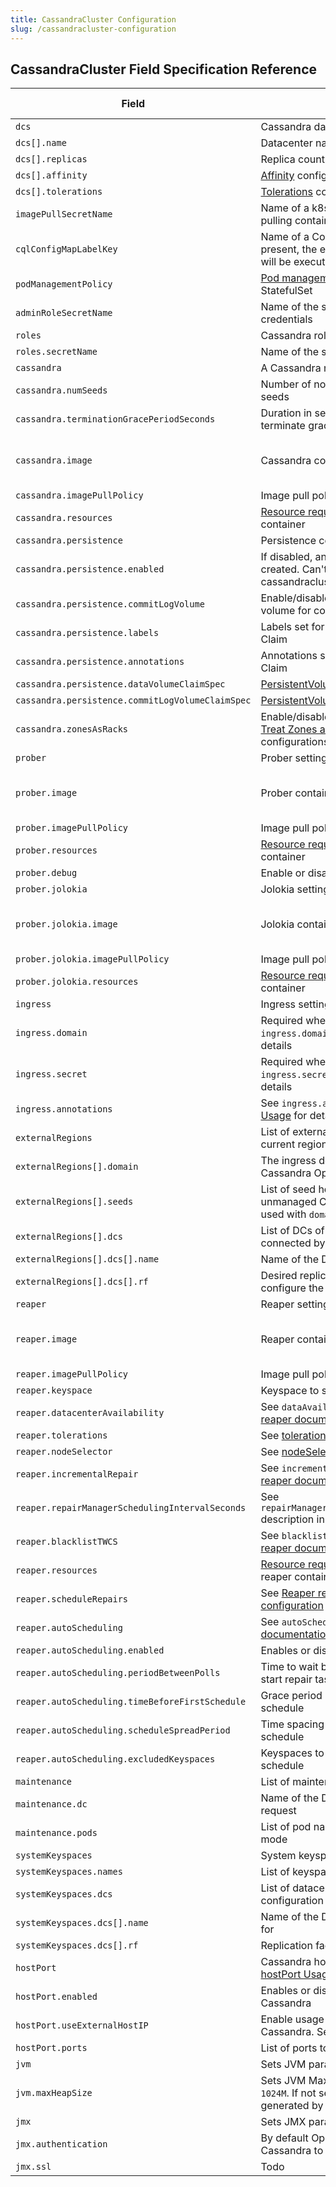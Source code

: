 ```yaml
---
title: CassandraCluster Configuration
slug: /cassandracluster-configuration
---
```


## CassandraCluster Field Specification Reference

| Field                                           | Description                                                                                                                                                                                     | Is Required  | Default                  |
|-------------------------------------------------|-------------------------------------------------------------------------------------------------------------------------------------------------------------------------------------------------|------|----------------------------------|
| `dcs                                          ` | Cassandra datacenters configuration                                                                                                                                                             | `Y`  |                                  |
| `dcs[].name                                   ` | Datacenter name                                                                                                                                                                                 | `Y`  |                                  |
| `dcs[].replicas                               ` | Replica count for the datacenter                                                                                                                                                                | `Y`  |                                  |
| `dcs[].affinity                               ` | [Affinity](https://kubernetes.io/docs/concepts/scheduling-eviction/assign-pod-node/) configuration for the DC                                                                                   | `Y`  |                                  |
| `dcs[].tolerations                            ` | [Tolerations](https://kubernetes.io/docs/concepts/scheduling-eviction/taint-and-toleration/) configuration for the DC                                                                           | `Y`  |                                  |
| `imagePullSecretName                          ` | Name of a k8s secret configured for pulling container images                                                                                                                                    | `Y`  |                                  |
| `cqlConfigMapLabelKey                         ` | Name of a ConfigMap label, that if present, the entries of that ConfigMap will be executed as CQL queries                                                                                       | `N`  | `cql-scripts`                    |
| `podManagementPolicy                          ` | [Pod management policy](https://kubernetes.io/docs/concepts/workloads/controllers/statefulset/#pod-management-policies) for the C* StatefulSet                                                  | `N`  | `Parallel`                       |
| `adminRoleSecretName                          ` | Name of the secret with admin role credentials                                                                                                                                                  | `Y`  |                                  |
| `roles                                        ` | Cassandra roles configuration                                                                                                                                                                   | `N`  |                                  |
| `roles.secretName                             ` | Name of the secret with Cassandra roles                                                                                                                                                         | `Y`  |                                  |
| `cassandra                                    ` | A Cassandra node configuration                                                                                                                                                                  | `N`  |                                  |
| `cassandra.numSeeds                           ` | Number of nodes (per DC) used as seeds                                                                                                                                                          | `N`  | `2`                              |
| `cassandra.terminationGracePeriodSeconds      ` | Duration in seconds the pod needs to terminate gracefully                                                                                                                                       | `N`  | `300`                            |
| `cassandra.image                              ` | Cassandra container image to use                                                                                                                                                                | `N`  | as configured for the operator   |
| `cassandra.imagePullPolicy                    ` | Image pull policy for Cassandra image                                                                                                                                                           | `N`  | `IfNotPresent`                   |
| `cassandra.resources                          ` | [Resource requests and limits](https://kubernetes.io/docs/concepts/configuration/manage-compute-resources-container/#resource-requests-and-limits-of-pod-and-container) for the container       | `N`  | `{}`                             |
| `cassandra.persistence                        ` | Persistence configuration                                                                                                                                                                       | `N`  | `{}`                             |
| `cassandra.persistence.enabled                ` | If disabled, an emptydir volume will be created. Can't be changed after cassandracluster is created.                                                                                            | `N`  | `false`                          |
| `cassandra.persistence.commitLogVolume        ` | Enable/disable usage of a separate volume for commitlog.                                                                                                                                        | `N`  | `false`                          |
| `cassandra.persistence.labels                 ` | Labels set for the Persistent Volume Claim                                                                                                                                                      | `N`  | `{}`                             |
| `cassandra.persistence.annotations            ` | Annotations set for Persistent Volume Claim                                                                                                                                                     | `N`  | `{}`                             |
| `cassandra.persistence.dataVolumeClaimSpec    ` | [PersistentVolumeClaimSpec](https://kubernetes.io/docs/reference/generated/kubernetes-api/v1.20/#persistentvolumeclaimspec-v1-core) configs                                                     | `N`  | `{}`                             |
| `cassandra.persistence.commitLogVolumeClaimSpec`| [PersistentVolumeClaimSpec](https://kubernetes.io/docs/reference/generated/kubernetes-api/v1.20/#persistentvolumeclaimspec-v1-core) configs                                                     | `N`  | `{}`                             |
| `cassandra.zonesAsRacks`                        | Enable/disable treat zones as racks. See [Treat Zones as Racks](multi-cluster-configurations.md#treat-zones-as-racks) in multi-cluster configurations.                                          | `N`  | `false`                          |
| `prober                                       ` | Prober settings                                                                                                                                                                                 | `N`  |                                  |
| `prober.image                                 ` | Prober container image to use                                                                                                                                                                   | `N`  | as configured for the operator   |
| `prober.imagePullPolicy                       ` | Image pull policy for prober image                                                                                                                                                              | `N`  | `IfNotPresent`                   |
| `prober.resources                             ` | [Resource requests and limits](https://kubernetes.io/docs/concepts/configuration/manage-compute-resources-container/#resource-requests-and-limits-of-pod-and-container) for the container       | `N`  | `{}`                             |
| `prober.debug                                 ` | Enable or disable verbose logging                                                                                                                                                               | `N`  | `false`                          |
| `prober.jolokia                               ` | Jolokia settings                                                                                                                                                                                | `N`  |                                  |
| `prober.jolokia.image                         ` | Jolokia container image to use                                                                                                                                                                  | `N`  | as configured for the operator   |
| `prober.jolokia.imagePullPolicy               ` | Image pull policy for Jolokia image                                                                                                                                                             | `N`  | `IfNotPresent`                   | 
| `prober.jolokia.resources                     ` | [Resource requests and limits](https://kubernetes.io/docs/concepts/configuration/manage-compute-resources-container/#resource-requests-and-limits-of-pod-and-container) for the container       | `N`  | `{}`                             |
| `ingress                                      ` | Ingress settings for the regions                                                                                                                                                                | `N`  |                                  |
| `ingress.domain                               ` | Required when `hostPort.enabled`. See `ingress.domain` in [hostPort Usage](multi-cluster-configurations.md#hostport-usage) for details                                                          | `N`  | `""`                             |
| `ingress.secret                               ` | Required when `hostPort.enabled`. See `ingress.secret` in [hostPort Usage](multi-cluster-configurations.md#hostport-usage) for details                                                          | `N`  | `""`                             |
| `ingress.annotations                          ` | See `ingress.annotations` in [hostPort Usage](multi-cluster-configurations.md#hostport-usage) for details                                                                                       | `N`  | `[]`                             |
| `externalRegions                              ` | List of external regions connected to the current region                                                                                                                                        | `N`  | `[]`                             |
| `externalRegions[].domain                     ` | The ingress domain of an external Cassandra Operator managed region                                                                                                                             | `N`  |                                  |
| `externalRegions[].seeds                      ` | List of seed hosts of an external unmanaged Cassandra region. Can't be used with `domain` set.                                                                                                  | `N`  |                                  |
| `externalRegions[].dcs                        ` | List of DCs of the external region connected by setting the `seeds` field.                                                                                                                      | `N`  |                                  |
| `externalRegions[].dcs[].name                 ` | Name of the DC in the external region                                                                                                                                                           | `N`  |                                  |
| `externalRegions[].dcs[].rf                   ` | Desired replication factor. Used to configure the system keyspaces                                                                                                                              | `N`  |                                  |
| `reaper                                       ` | Reaper settings                                                                                                                                                                                 | `N`  |                                  |
| `reaper.image                                 ` | Reaper container image to use                                                                                                                                                                   | `N`  | as configured by the operator    |
| `reaper.imagePullPolicy                       ` | Image pull policy for reaper image                                                                                                                                                              | `N`  | `IfNotPresent`                   |
| `reaper.keyspace                              ` | Keyspace to store reaper control data                                                                                                                                                           | `N`  | `reaper`                      |
| `reaper.datacenterAvailability                ` | See `dataAvailability` description in [reaper documentation](http://cassandra-reaper.io/docs/configuration/reaper_specific)                                                                     | `N`  |                                  |
| `reaper.tolerations                           ` | See [tolerations](https://kubernetes.io/docs/concepts/scheduling-eviction/taint-and-toleration/) description                                                                                    | `N`  |  `[]`                            |
| `reaper.nodeSelector                          ` | See [nodeSelector](https://kubernetes.io/docs/concepts/scheduling-eviction/assign-pod-node/#nodeselector) description                                                                           | `N`  |  `{}`                            |
| `reaper.incrementalRepair                     ` | See `incrementalRepair` description in [reaper documentation](http://cassandra-reaper.io/docs/configuration/reaper_specific)                                                                    | `N`  |  `false`                         |
| `reaper.repairManagerSchedulingIntervalSeconds` | See `repairManagerSchedulingIntervalSeconds` description in [reaper documentation](http://cassandra-reaper.io/docs/configuration/reaper_specific)                                               | `N`  |  `8`                             |
| `reaper.blacklistTWCS                         ` | See `blacklistTwcsTables` description in [reaper documentation](http://cassandra-reaper.io/docs/configuration/reaper_specific)                                                                  | `N`  |  `true`                          |
| `reaper.resources                             ` | [Resource requests and limits](https://kubernetes.io/docs/concepts/configuration/manage-compute-resources-container/#resource-requests-and-limits-of-pod-and-container) for the reaper container| `N`  |  `{}`                            |
| `reaper.scheduleRepairs                       ` | See [Reaper repair schedule configuration](reaper-repairs-configuration.md)                                                                                                                     | `N`  |                                  |   
| `reaper.autoScheduling                        ` | See `autoScheduling` description in [reaper documentation](http://cassandra-reaper.io/docs/configuration/reaper_specific)                                                                       | `N`  |                                  |
| `reaper.autoScheduling.enabled                ` | Enables or disables autoScheduling                                                                                                                                                              | `N`  | `false`                          |
| `reaper.autoScheduling.periodBetweenPolls     ` | Time to wait before checking whether to start repair task                                                                                                                                       | `N`  | `PT10M` (10 minutes)             |
| `reaper.autoScheduling.timeBeforeFirstSchedule` | Grace period before first repair in the schedule                                                                                                                                                | `N`  | `PT5M`                           |
| `reaper.autoScheduling.scheduleSpreadPeriod   ` | Time spacing between each repair schedule                                                                                                                                                       | `N`  | `PT6H`                           |
| `reaper.autoScheduling.excludedKeyspaces      ` | Keyspaces to be excluded from repair schedule                                                                                                                                                   | `N`  | `[]`                             |
| `maintenance                                  ` | List of maintenance requests                                                                                                                                                                    | `N`  | `[]`                             |
| `maintenance.dc                               ` | Name of the DC for the maintenance request                                                                                                                                                      | `Y`  |                                  |
| `maintenance.pods                             ` | List of pod names to put in maintenance mode                                                                                                                                                    | `N`  | `[]`                             |
| `systemKeyspaces                              ` | System keyspaces configuration                                                                                                                                                                  | `N`  |                                  |
| `systemKeyspaces.names                        ` | List of keyspaces to configure                                                                                                                                                                  | `N`  | `[]`                             |
| `systemKeyspaces.dcs                          ` | List of datacenters to apply the configuration to                                                                                                                                               | `N`  | All datacenters                  |
| `systemKeyspaces.dcs[].name                   ` | Name of the DC to set replication factor for                                                                                                                                                    | `Y`  |                                  |
| `systemKeyspaces.dcs[].rf                     ` | Replication factor to set for the DC                                                                                                                                                            | `Y`  |                                  |
| `hostPort                                     ` | Cassandra hostPort configuration. See [hostPort Usage](multi-cluster-configurations.md#hostport-usage) for details                                                                              | `N`  |                                  |
| `hostPort.enabled                             ` | Enables or disables use of host port for Cassandra                                                                                                                                              | `N`  | `false`                          |
| `hostPort.useExternalHostIP                   ` | Enable usage of host internal ip for Cassandra. See []                                                                                                                                          | `N`  | `false`                          |
| `hostPort.ports                               ` | List of ports to set for hostPort                                                                                                                                                               | `N`  | `[]`                             |
| `jvm                                          ` | Sets JVM parameters                                                                                                                                                                             | `N`  |                                  |
| `jvm.maxHeapSize                              ` | Sets JVM MaxHeapSize value, e.g. `1024M`. If not set this value will be generated by C* during startup                                                                                          | `N`  |                                  |
| `jmx                                          ` | Sets JMX parameters                                                                                                                                                                             | `N`  |                                  |
| `jmx.authentication                           ` | By default Operator configures Cassandra to use internal auth                                                                                                                                   | `N`  |                                  |
| `jmx.ssl                                      ` | Todo                                                                                                                                                                                            | `N`  |                                  |
